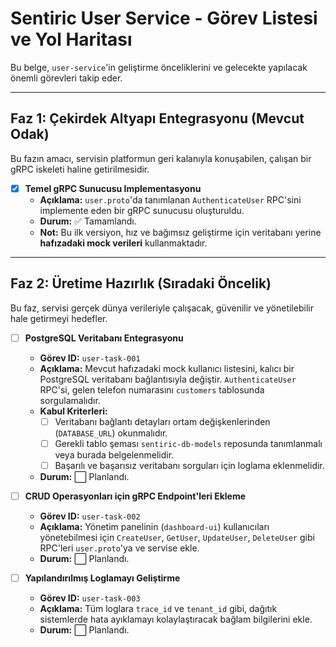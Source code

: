 # Sentiric User Service - Görev Listesi ve Yol Haritası

Bu belge, `user-service`'in geliştirme önceliklerini ve gelecekte yapılacak önemli görevleri takip eder.

---

## Faz 1: Çekirdek Altyapı Entegrasyonu (Mevcut Odak)

Bu fazın amacı, servisin platformun geri kalanıyla konuşabilen, çalışan bir gRPC iskeleti haline getirilmesidir.

-   [x] **Temel gRPC Sunucusu Implementasyonu**
    -   **Açıklama:** `user.proto`'da tanımlanan `AuthenticateUser` RPC'sini implemente eden bir gRPC sunucusu oluşturuldu.
    -   **Durum:** ✅ Tamamlandı.
    -   **Not:** Bu ilk versiyon, hız ve bağımsız geliştirme için veritabanı yerine **hafızadaki mock verileri** kullanmaktadır.

---

## Faz 2: Üretime Hazırlık (Sıradaki Öncelik)

Bu faz, servisi gerçek dünya verileriyle çalışacak, güvenilir ve yönetilebilir hale getirmeyi hedefler.

-   [ ] **PostgreSQL Veritabanı Entegrasyonu**
    -   **Görev ID:** `user-task-001`
    -   **Açıklama:** Mevcut hafızadaki mock kullanıcı listesini, kalıcı bir PostgreSQL veritabanı bağlantısıyla değiştir. `AuthenticateUser` RPC'si, gelen telefon numarasını `customers` tablosunda sorgulamalıdır.
    -   **Kabul Kriterleri:**
        -   [ ] Veritabanı bağlantı detayları ortam değişkenlerinden (`DATABASE_URL`) okunmalıdır.
        -   [ ] Gerekli tablo şeması `sentiric-db-models` reposunda tanımlanmalı veya burada belgelenmelidir.
        -   [ ] Başarılı ve başarısız veritabanı sorguları için loglama eklenmelidir.
    -   **Durum:** ⬜ Planlandı.

-   [ ] **CRUD Operasyonları için gRPC Endpoint'leri Ekleme**
    -   **Görev ID:** `user-task-002`
    -   **Açıklama:** Yönetim panelinin (`dashboard-ui`) kullanıcıları yönetebilmesi için `CreateUser`, `GetUser`, `UpdateUser`, `DeleteUser` gibi RPC'leri `user.proto`'ya ve servise ekle.
    -   **Durum:** ⬜ Planlandı.

-   [ ] **Yapılandırılmış Loglamayı Geliştirme**
    -   **Görev ID:** `user-task-003`
    -   **Açıklama:** Tüm loglara `trace_id` ve `tenant_id` gibi, dağıtık sistemlerde hata ayıklamayı kolaylaştıracak bağlam bilgilerini ekle.
    -   **Durum:** ⬜ Planlandı.